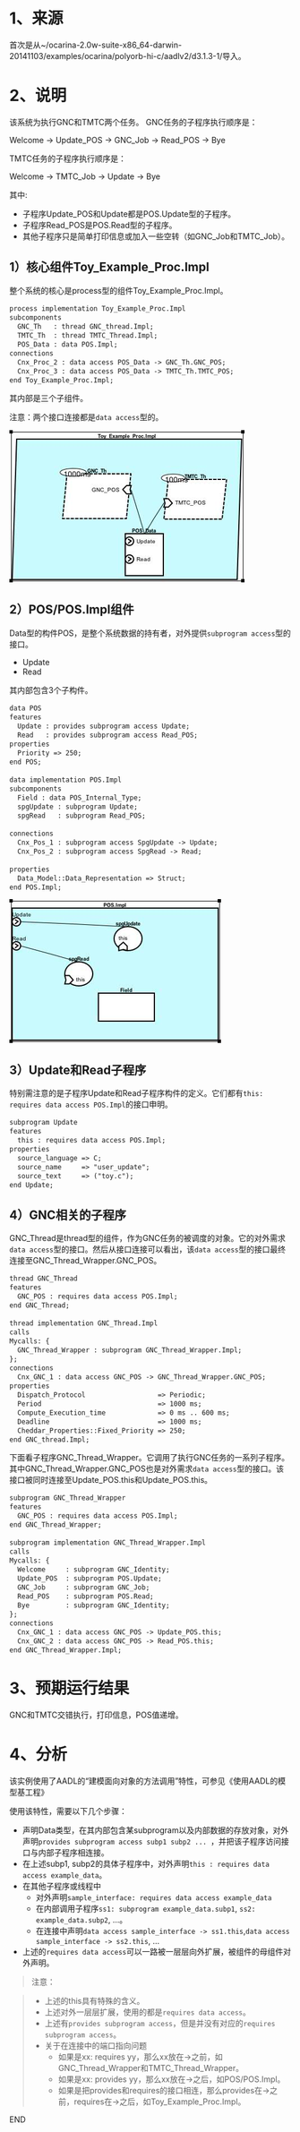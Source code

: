 1、来源
===========
首次是从~/ocarina-2.0w-suite-x86_64-darwin-20141103/examples/ocarina/polyorb-hi-c/aadlv2/d3.1.3-1/导入。

2、说明
===========
该系统为执行GNC和TMTC两个任务。
GNC任务的子程序执行顺序是：

Welcome -> Update_POS -> GNC_Job -> Read_POS -> Bye

TMTC任务的子程序执行顺序是：

Welcome -> TMTC_Job -> Update -> Bye

其中:

- 子程序Update_POS和Update都是POS.Update型的子程序。
- 子程序Read_POS是POS.Read型的子程序。
- 其他子程序只是简单打印信息或加入一些空转（如GNC_Job和TMTC_Job）。




1）核心组件Toy_Example_Proc.Impl
-------------

整个系统的核心是process型的组件Toy_Example_Proc.Impl。

	process implementation Toy_Example_Proc.Impl
	subcomponents
	  GNC_Th   : thread GNC_thread.Impl;
	  TMTC_Th  : thread TMTC_Thread.Impl;
	  POS_Data : data POS.Impl;
	connections
	  Cnx_Proc_2 : data access POS_Data -> GNC_Th.GNC_POS;
	  Cnx_Proc_3 : data access POS_Data -> TMTC_Th.TMTC_POS;
	end Toy_Example_Proc.Impl;

其内部是三个子组件。

注意：两个接口连接都是`data access`型的。

![image](./suppl/Toy_Example_Proc.Impl.jpg)


2）POS/POS.Impl组件
-------------


Data型的构件POS，是整个系统数据的持有者，对外提供`subprogram access`型的接口。

- Update
- Read

其内部包含3个子构件。

	data POS
	features
	  Update : provides subprogram access Update;
	  Read   : provides subprogram access Read_POS;
	properties
	  Priority => 250;
	end POS;
	
	data implementation POS.Impl
	subcomponents
	  Field : data POS_Internal_Type;
	  spgUpdate : subprogram Update;
	  spgRead   : subprogram Read_POS; 
	
	connections
	  Cnx_Pos_1 : subprogram access SpgUpdate -> Update;
	  Cnx_Pos_2 : subprogram access SpgRead -> Read;
	
	properties
	  Data_Model::Data_Representation => Struct;
	end POS.Impl;
	

![image](./suppl/POS.Impl.jpg)

3）Update和Read子程序
-------------


特别需注意的是子程序Update和Read子程序构件的定义。它们都有`this: requires data access POS.Impl`的接口申明。

	subprogram Update
	features
	  this : requires data access POS.Impl;
	properties
	  source_language => C;
	  source_name     => "user_update";
	  source_text     => ("toy.c");
	end Update;		


4）GNC相关的子程序
-------------


GNC_Thread是thread型的组件，作为GNC任务的被调度的对象。它的对外需求`data access`型的接口。然后从接口连接可以看出，该`data access`型的接口最终连接至GNC_Thread_Wrapper.GNC_POS。

	thread GNC_Thread
	features
	  GNC_POS : requires data access POS.Impl;
	end GNC_Thread;
	
	thread implementation GNC_Thread.Impl
	calls 
	Mycalls: {
	  GNC_Thread_Wrapper : subprogram GNC_Thread_Wrapper.Impl;
	};
	connections
	  Cnx_GNC_1 : data access GNC_POS -> GNC_Thread_Wrapper.GNC_POS;
	properties
	  Dispatch_Protocol                  => Periodic;
	  Period                             => 1000 ms;
	  Compute_Execution_time             => 0 ms .. 600 ms;
	  Deadline                           => 1000 ms;
	  Cheddar_Properties::Fixed_Priority => 250;
	end GNC_thread.Impl;
	
下面看子程序GNC_Thread_Wrapper。它调用了执行GNC任务的一系列子程序。其中GNC_Thread_Wrapper.GNC_POS也是对外需求`data access`型的接口。该接口被同时连接至Update_POS.this和Update_POS.this。

	subprogram GNC_Thread_Wrapper
	features
	  GNC_POS : requires data access POS.Impl;
	end GNC_Thread_Wrapper;
	
	subprogram implementation GNC_Thread_Wrapper.Impl
	calls 
	Mycalls: {
	  Welcome     : subprogram GNC_Identity;
	  Update_POS  : subprogram POS.Update;
	  GNC_Job     : subprogram GNC_Job;
	  Read_POS    : subprogram POS.Read;
	  Bye         : subprogram GNC_Identity;
	};
	connections
	  Cnx_GNC_1 : data access GNC_POS -> Update_POS.this;
	  Cnx_GNC_2 : data access GNC_POS -> Read_POS.this;
	end GNC_Thread_Wrapper.Impl;



3、预期运行结果
===========
GNC和TMTC交错执行，打印信息，POS值递增。

4、分析
===========

该实例使用了AADL的“建模面向对象的方法调用”特性，可参见《使用AADL的模型基工程》

使用该特性，需要以下几个步骤：

- 声明Data类型，在其内部包含某subprogram以及内部数据的存放对象，对外声明`provides subprogram access subp1 subp2 ... `，并把该子程序访问接口与内部子程序相连接。
- 在上述subp1, subp2的具体子程序中，对外声明`this : requires data access example_data`。
- 在其他子程序或线程中
	- 对外声明`sample_interface: requires data access example_data`
	- 在内部调用子程序`ss1: subprogram example_data.subp1`, `ss2: example_data.subp2`, ...。
	- 在连接中声明`data access sample_interface -> ss1.this`,`data access sample_interface -> ss2.this`, ...
- 上述的`requires data access`可以一路被一层层向外扩展，被组件的母组件对外声明。

>注意：

> - 上述的this具有特殊的含义。
> - 上述对外一层层扩展，使用的都是`requires data access`。
> - 上述有`provides subprogram access`，但是并没有对应的`requires subprogram access`。
> - 关于在连接中的端口指向问题
>	- 如果是xx: requires yy，那么xx放在->之前，如GNC_Thread_Wrapper和TMTC_Thread_Wrapper。
>	- 如果是xx: provides yy，那么xx放在->之后，如POS/POS.Impl。
>	- 如果是把provides和requires的接口相连，那么provides在->之前，requires在->之后，如Toy_Example_Proc.Impl。



END


